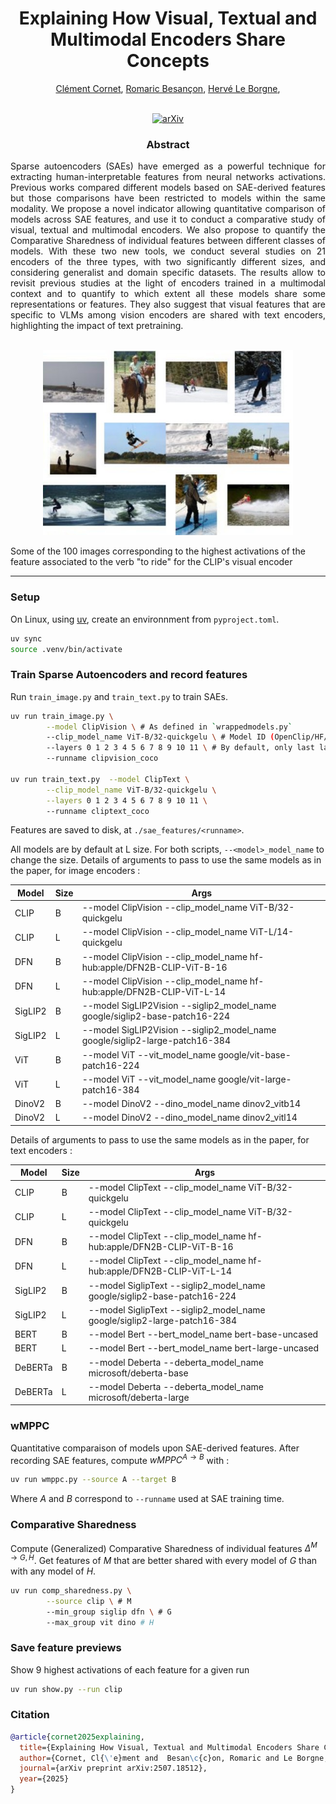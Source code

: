 ## 
<h1 align="center">Explaining How Visual, Textual and Multimodal Encoders Share Concepts</h1>

<div align="center">
<a href="https://github.com/ClementCornet/">Clément Cornet</a>,
<a href="https://scholar.google.com/citations?hl=fr&user=9CiniHsAAAAJ">Romaric Besançon</a>,
<a href="https://hleborgne.github.io/">Hervé Le Borgne</a>,
<br>
<br>

[![arXiv](https://img.shields.io/badge/arXiv-Paper-<COLOR>.svg)](https://arxiv.org/abs/2507.18512)
</div>

<h3 align="center">Abstract</h3>

<p align="justify">
Sparse autoencoders (SAEs) have emerged as a powerful technique for extracting human-interpretable features from neural networks activations. Previous works compared different models based on SAE-derived features but those comparisons have been restricted to models within the same modality. We propose a novel indicator allowing quantitative comparison of models across SAE features, and use it to conduct a comparative study of visual, textual and multimodal encoders. We also propose to quantify the Comparative Sharedness of individual features between different classes of models. With these two new tools, we conduct several studies on 21 encoders of the three types, with two significantly different sizes, and considering generalist and domain specific datasets. The results allow to revisit previous studies at the light of encoders trained in a multimodal context and to quantify to which extent all these models share some representations or features. They also suggest that visual features that are specific to VLMs among vision encoders are shared with text encoders, highlighting the impact of text pretraining.
</p>
<br>
<div align="center">
    <img src="teaser.jpg" alt="Teaser" width="400">

</div>
<p class="center2">
Some of the 100 images corresponding to the highest activations of the feature associated to the verb "to ride" for the CLIP's visual encoder
</p>

---
### Setup
On Linux, using [uv](https://docs.astral.sh/uv/), create an environnment from `pyproject.toml`.

```bash
uv sync
source .venv/bin/activate
```

### Train Sparse Autoencoders and record features

Run `train_image.py` and `train_text.py` to train SAEs. 

```bash
uv run train_image.py \
        --model ClipVision \ # As defined in `wrappedmodels.py`
        --clip_model_name ViT-B/32-quickgelu \ # Model ID (OpenClip/HF/Torch Hub)
        --layers 0 1 2 3 4 5 6 7 8 9 10 11 \ # By default, only last layer          
        --runname clipvision_coco

uv run train_text.py  --model ClipText \
        --clip_model_name ViT-B/32-quickgelu \
        --layers 0 1 2 3 4 5 6 7 8 9 10 11 \ 
        --runname cliptext_coco
```

Features are saved to disk, at `./sae_features/<runname>`.


All models are by default at L size. For both scripts, `--<model>_model_name` to change the size.
Details of arguments to pass to use the same models as in the paper, for image encoders :

| Model   | Size | Args                                                                        |
| ------- | ---- | --------------------------------------------------------------------------- |
| CLIP    | B    | --model ClipVision --clip_model_name ViT-B/32-quickgelu                     |
| CLIP    | L    | --model ClipVision --clip_model_name ViT-L/14-quickgelu                     |
| DFN     | B    | --model ClipVision --clip_model_name hf-hub:apple/DFN2B-CLIP-ViT-B-16       |
| DFN     | L    | --model ClipVision --clip_model_name hf-hub:apple/DFN2B-CLIP-ViT-L-14       |
| SigLIP2 | B    | --model SigLIP2Vision --siglip2_model_name google/siglip2-base-patch16-224  |
| SigLIP2 | L    | --model SigLIP2Vision --siglip2_model_name google/siglip2-large-patch16-384 |
| ViT     | B    | --model ViT --vit_model_name google/vit-base-patch16-224                    |
| ViT     | L    | --model ViT --vit_model_name google/vit-large-patch16-384                   |
| DinoV2  | B    | --model DinoV2 --dino_model_name dinov2_vitb14                              |
| DinoV2  | L    | --model DinoV2 --dino_model_name dinov2_vitl14                              |

Details of arguments to pass to use the same models as in the paper, for text encoders :

| Model   | Size | Args                                                                     |
| ------- | ---- | ------------------------------------------------------------------------ |
| CLIP    | B    | --model ClipText --clip_model_name ViT-B/32-quickgelu                    |
| CLIP    | L    | --model ClipText --clip_model_name ViT-B/32-quickgelu                    |
| DFN     | B    | --model ClipText --clip_model_name hf-hub:apple/DFN2B-CLIP-ViT-B-16      |
| DFN     | L    | --model ClipText --clip_model_name hf-hub:apple/DFN2B-CLIP-ViT-L-14      |
| SigLIP2 | B    | --model SiglipText --siglip2_model_name google/siglip2-base-patch16-224  |
| SigLIP2 | L    | --model SiglipText --siglip2_model_name google/siglip2-large-patch16-384 |
| BERT    | B    | --model Bert --bert_model_name bert-base-uncased                         |
| BERT    | L    | --model Bert --bert_model_name bert-large-uncased                        |
| DeBERTa | B    | --model Deberta --deberta_model_name microsoft/deberta-base               |
| DeBERTa | L    | --model Deberta --deberta_model_name microsoft/deberta-large              |


### wMPPC

Quantitative comparaison of models upon SAE-derived features. 
After recording SAE features, compute $\textit{wMPPC}^{A \rightarrow B}$ with :

```bash
uv run wmppc.py --source A --target B
```

Where $A$ and $B$ correspond to `--runname` used at SAE training time.


### Comparative Sharedness

Compute (Generalized) Comparative Sharedness of individual features $\Delta^{M \rightarrow G,H}$. Get features of $M$ that are better shared with every model of $G$ than with any model of $H$.

```bash
uv run comp_sharedness.py \
        --source clip \ # M
        --min_group siglip dfn \ # G
        --max_group vit dino # H
```

### Save feature previews

Show 9 highest activations of each feature for a given run

```bash
uv run show.py --run clip
```

### Citation
```bibtex
@article{cornet2025explaining,
  title={Explaining How Visual, Textual and Multimodal Encoders Share Concepts}, 
  author={Cornet, Cl{\'e}ment and  Besan\c{c}on, Romaric and Le Borgne, Herv{\'e}},
  journal={arXiv preprint arXiv:2507.18512},
  year={2025}
}
```
